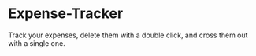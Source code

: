 # Expense-Tracker
Track your expenses, delete them with a double click, and cross them out with a single one.
